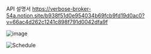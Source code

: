 
API 설명서
https://verbose-broker-54a.notion.site/b938f51d0e954034b69fcb9fd19d0ac0?v=66ac4d262c1241c898f791d0042dfa9f

![image](https://github.com/user-attachments/assets/e614e5e1-74c5-47a4-b2ea-d5b00068672c)


![Schedule](https://github.com/user-attachments/assets/a5722baf-54aa-4a8a-bb5c-9e673e57cb5d)
